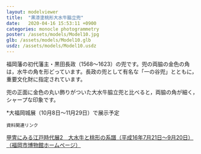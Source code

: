 ```yaml
---
layout: modelviewer
title:  "黒漆塗桃形大水牛脇立兜"
date:   2020-04-16 15:53:11 +0900
categories: monocle photogrammetry
poster: /assets/models/Model10.jpg
glb: /assets/models/Model10.glb
usdz: /assets/models/Model10.usdz
---
```

福岡藩の初代藩主・黒田長政（1568～1623）の兜です。兜の両脇の金色の角は，水牛の角を形どっています。長政の兜として有名な「一の谷兜」とともに，重要文化財に指定されています。

兜の正面に金色の丸い飾りがついた大水牛脇立兜と比べると，両脇の角が細く，シャープな印象です。


*大福岡城展（10月8日～11月29日）で展示予定


`資料関連リンク`

[甲冑にみる江戸時代展2　大水牛と桃形の系譜（平成16年7月21日～9月20日）（福岡市博物館ホームページ）](http://museum.city.fukuoka.jp/archives/leaflet/246/index.html)